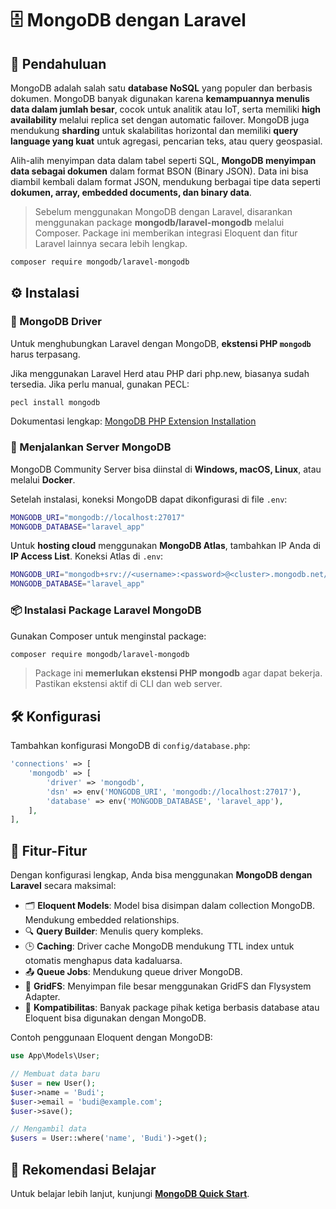 # 🗄️ MongoDB dengan Laravel

## 📌 Pendahuluan

MongoDB adalah salah satu **database NoSQL** yang populer dan berbasis dokumen. MongoDB banyak digunakan karena **kemampuannya menulis data dalam jumlah besar**, cocok untuk analitik atau IoT, serta memiliki **high availability** melalui replica set dengan automatic failover. MongoDB juga mendukung **sharding** untuk skalabilitas horizontal dan memiliki **query language yang kuat** untuk agregasi, pencarian teks, atau query geospasial.

Alih-alih menyimpan data dalam tabel seperti SQL, **MongoDB menyimpan data sebagai dokumen** dalam format BSON (Binary JSON). Data ini bisa diambil kembali dalam format JSON, mendukung berbagai tipe data seperti **dokumen, array, embedded documents, dan binary data**.

> Sebelum menggunakan MongoDB dengan Laravel, disarankan menggunakan package **mongodb/laravel-mongodb** melalui Composer. Package ini memberikan integrasi Eloquent dan fitur Laravel lainnya secara lebih lengkap.

```bash
composer require mongodb/laravel-mongodb
```



## ⚙️ Instalasi

### 🧩 MongoDB Driver

Untuk menghubungkan Laravel dengan MongoDB, **ekstensi PHP `mongodb`** harus terpasang.

Jika menggunakan Laravel Herd atau PHP dari php.new, biasanya sudah tersedia. Jika perlu manual, gunakan PECL:

```bash
pecl install mongodb
```

Dokumentasi lengkap: [MongoDB PHP Extension Installation](https://www.php.net/manual/en/mongodb.installation.php)



### 🚀 Menjalankan Server MongoDB

MongoDB Community Server bisa diinstal di **Windows, macOS, Linux**, atau melalui **Docker**.

Setelah instalasi, koneksi MongoDB dapat dikonfigurasi di file `.env`:

```bash
MONGODB_URI="mongodb://localhost:27017"
MONGODB_DATABASE="laravel_app"
```

Untuk **hosting cloud** menggunakan **MongoDB Atlas**, tambahkan IP Anda di **IP Access List**. Koneksi Atlas di `.env`:

```bash
MONGODB_URI="mongodb+srv://<username>:<password>@<cluster>.mongodb.net/<dbname>?retryWrites=true&w=majority"
MONGODB_DATABASE="laravel_app"
```



### 📦 Instalasi Package Laravel MongoDB

Gunakan Composer untuk menginstal package:

```bash
composer require mongodb/laravel-mongodb
```

> Package ini **memerlukan ekstensi PHP mongodb** agar dapat bekerja. Pastikan ekstensi aktif di CLI dan web server.



## 🛠️ Konfigurasi

Tambahkan konfigurasi MongoDB di `config/database.php`:

```php
'connections' => [
    'mongodb' => [
        'driver' => 'mongodb',
        'dsn' => env('MONGODB_URI', 'mongodb://localhost:27017'),
        'database' => env('MONGODB_DATABASE', 'laravel_app'),
    ],
],
```



## 🌟 Fitur-Fitur

Dengan konfigurasi lengkap, Anda bisa menggunakan **MongoDB dengan Laravel** secara maksimal:

* 🗂️ **Eloquent Models**: Model bisa disimpan dalam collection MongoDB. Mendukung embedded relationships.
* 🔍 **Query Builder**: Menulis query kompleks.
* 🕒 **Caching**: Driver cache MongoDB mendukung TTL index untuk otomatis menghapus data kadaluarsa.
* 📤 **Queue Jobs**: Mendukung queue driver MongoDB.
* 📁 **GridFS**: Menyimpan file besar menggunakan GridFS dan Flysystem Adapter.
* 🧩 **Kompatibilitas**: Banyak package pihak ketiga berbasis database atau Eloquent bisa digunakan dengan MongoDB.

Contoh penggunaan Eloquent dengan MongoDB:

```php
use App\Models\User;

// Membuat data baru
$user = new User();
$user->name = 'Budi';
$user->email = 'budi@example.com';
$user->save();

// Mengambil data
$users = User::where('name', 'Budi')->get();
```



## 📖 Rekomendasi Belajar

Untuk belajar lebih lanjut, kunjungi **[MongoDB Quick Start](https://www.mongodb.com/docs/manual/tutorial/getting-started/)**.


